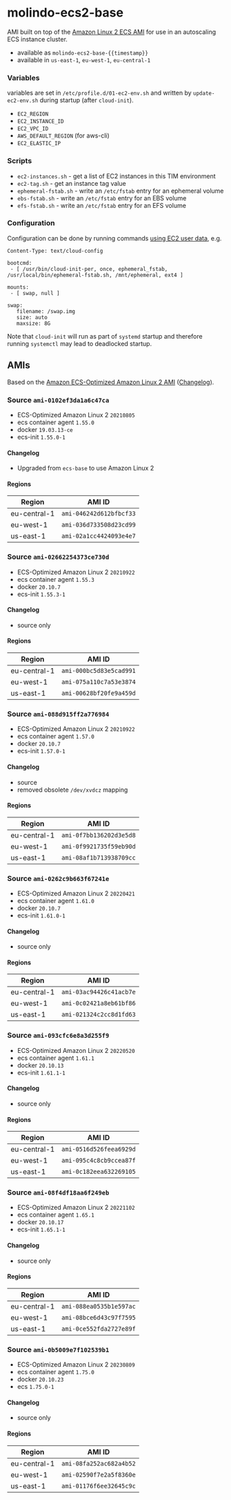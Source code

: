 # molindo-ecs2-base

AMI built on top of the [Amazon Linux 2 ECS AMI](https://docs.aws.amazon.com/AmazonECS/latest/developerguide/ecs-optimized_AMI.html)
for use in an autoscaling ECS instance cluster.

- available as `molindo-ecs2-base-{{timestamp}}`
- available in `us-east-1`, `eu-west-1`, `eu-central-1`

### Variables

variables are set in `/etc/profile.d/01-ec2-env.sh` and written by `update-ec2-env.sh` during startup (after `cloud-init`).

* `EC2_REGION`
* `EC2_INSTANCE_ID`
* `EC2_VPC_ID`
* `AWS_DEFAULT_REGION` (for aws-cli)
* `EC2_ELASTIC_IP`

### Scripts

* `ec2-instances.sh` - get a list of EC2 instances in this TIM environment
* `ec2-tag.sh` - get an instance tag value
* `ephemeral-fstab.sh` - write an `/etc/fstab` entry for an ephemeral volume
* `ebs-fstab.sh` - write an `/etc/fstab` entry for an EBS volume
* `efs-fstab.sh` - write an `/etc/fstab` entry for an EFS volume

### Configuration

Configuration can be done by running commands [using EC2 user data](https://docs.aws.amazon.com/AWSEC2/latest/UserGuide/user-data.html), e.g.

```
Content-Type: text/cloud-config

bootcmd:
 - [ /usr/bin/cloud-init-per, once, ephemeral_fstab, /usr/local/bin/ephemeral-fstab.sh, /mnt/ephemeral, ext4 ]

mounts:
 - [ swap, null ]

swap:
   filename: /swap.img
   size: auto
   maxsize: 8G
```

Note that `cloud-init` will run as part of `systemd` startup and therefore running `systemctl` may lead to deadlocked startup.

## AMIs

Based on the [Amazon ECS-Optimized Amazon Linux 2 AMI](https://docs.aws.amazon.com/AmazonECS/latest/developerguide/ecs-ami-versions.html#ecs-ami-versions-linux)
([Changelog](https://github.com/aws/amazon-ecs-ami/blob/main/CHANGELOG.md)).

### Source `ami-0102ef3da1a6c47ca`

* ECS-Optimized Amazon Linux 2 `20210805`
* ecs container agent `1.55.0`
* docker `19.03.13-ce`
* ecs-init `1.55.0-1`

#### Changelog

* Upgraded from `ecs-base` to use Amazon Linux 2

#### Regions

| Region       | AMI ID                  |
|--------------|-------------------------|
| eu-central-1 | `ami-046242d612bfbcf33` |
| eu-west-1    | `ami-036d733508d23cd99` |
| us-east-1    | `ami-02a1cc4424093e4e7` |

### Source `ami-02662254373ce730d`

* ECS-Optimized Amazon Linux 2 `20210922`
* ecs container agent `1.55.3`
* docker `20.10.7`
* ecs-init `1.55.3-1`

#### Changelog

* source only

#### Regions

| Region       | AMI ID                  |
|--------------|-------------------------|
| eu-central-1 | `ami-000bc5d83e5cad991` |
| eu-west-1    | `ami-075a110c7a53e3874` |
| us-east-1    | `ami-00628bf20fe9a459d` |

### Source `ami-088d915ff2a776984`

* ECS-Optimized Amazon Linux 2 `20210922`
* ecs container agent `1.57.0`
* docker `20.10.7`
* ecs-init `1.57.0-1`

#### Changelog

* source
* removed obsolete `/dev/xvdcz` mapping

#### Regions

| Region       | AMI ID                  |
|--------------|-------------------------|
| eu-central-1 | `ami-0f7bb136202d3e5d8` |
| eu-west-1    | `ami-0f9921735f59eb90d` |
| us-east-1    | `ami-08af1b713938709cc` |

### Source `ami-0262c9b663f67241e`

* ECS-Optimized Amazon Linux 2 `20220421`
* ecs container agent `1.61.0`
* docker `20.10.7`
* ecs-init `1.61.0-1`

#### Changelog

* source only

#### Regions

| Region       | AMI ID                  |
|--------------|-------------------------|
| eu-central-1 | `ami-03ac94426c41acb7e` |
| eu-west-1    | `ami-0c02421a8eb61bf86` |
| us-east-1    | `ami-021324c2cc8d1fd63` |

### Source `ami-093cfc6e8a3d255f9`

* ECS-Optimized Amazon Linux 2 `20220520`
* ecs container agent `1.61.1`
* docker `20.10.13`
* ecs-init `1.61.1-1`

#### Changelog

* source only

#### Regions

| Region       | AMI ID                  |
|--------------|-------------------------|
| eu-central-1 | `ami-0516d526feea6929d` |
| eu-west-1    | `ami-095c4c8cb9ccea87f` |
| us-east-1    | `ami-0c182eea632269105` |

### Source `ami-08f4df18aa6f249eb`

* ECS-Optimized Amazon Linux 2 `20221102`
* ecs container agent `1.65.1`
* docker `20.10.17`
* ecs-init `1.65.1-1`

#### Changelog

* source only

#### Regions

| Region       | AMI ID                  |
|--------------|-------------------------|
| eu-central-1 | `ami-088ea0535b1e597ac` |
| eu-west-1    | `ami-08bce6d43c97f7595` |
| us-east-1    | `ami-0ce552fda2727e89f` |

### Source `ami-0b5009e7f102539b1`

* ECS-Optimized Amazon Linux 2 `20230809`
* ecs container agent `1.75.0`
* docker `20.10.23`
* ecs `1.75.0-1`

#### Changelog

* source only

#### Regions

| Region       | AMI ID                  |
|--------------|-------------------------|
| eu-central-1 | `ami-08fa252ac682a4b52` |
| eu-west-1    | `ami-02590f7e2a5f8360e` |
| us-east-1    | `ami-01176f6ee32645c9c` |